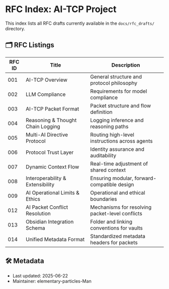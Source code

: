 # RFC Index: AI-TCP Project

This index lists all RFC drafts currently available in the `docs/rfc_drafts/` directory.

## 🗂️ RFC Listings

| RFC ID | Title                             | Description                                  |
|--------|-----------------------------------|----------------------------------------------|
| 001    | AI-TCP Overview                   | General structure and protocol philosophy    |
| 002    | LLM Compliance                    | Requirements for model compliance            |
| 003    | AI-TCP Packet Format              | Packet structure and flow definition         |
| 004    | Reasoning & Thought Chain Logging | Logging inference and reasoning paths        |
| 005    | Multi-AI Directive Protocol       | Routing high-level instructions across agents|
| 006    | Protocol Trust Layer              | Identity assurance and auditability          |
| 007    | Dynamic Context Flow              | Real-time adjustment of shared context       |
| 008    | Interoperability & Extensibility  | Ensuring modular, forward-compatible design  |
| 009    | AI Operational Limits & Ethics    | Operational and ethical boundaries           |
| 012    | AI Packet Conflict Resolution     | Mechanisms for resolving packet-level conflicts |
| 013    | Obsidian Integration Schema       | Folder and linking conventions for vaults    |
| 014    | Unified Metadata Format           | Standardized metadata headers for packets    |

## 🛠️ Metadata

- Last updated: 2025-06-22
- Maintainer: elementary-particles-Man
